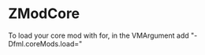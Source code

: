 # ZModCore

To load your core mod with for, in the VMArgument add "-Dfml.coreMods.load=<class-name>"

